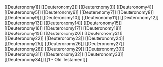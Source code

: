 [[Deuteronomy1]]
[[Deuteronomy2]]
[[Deuteronomy3]]
[[Deuteronomy4]]
[[Deuteronomy5]]
[[Deuteronomy6]]
[[Deuteronomy7]]
[[Deuteronomy8]]
[[Deuteronomy9]]
[[Deuteronomy10]]
[[Deuteronomy11]]
[[Deuteronomy12]]
[[Deuteronomy13]]
[[Deuteronomy14]]
[[Deuteronomy15]]
[[Deuteronomy16]]
[[Deuteronomy17]]
[[Deuteronomy18]]
[[Deuteronomy19]]
[[Deuteronomy20]]
[[Deuteronomy21]]
[[Deuteronomy22]]
[[Deuteronomy23]]
[[Deuteronomy24]]
[[Deuteronomy25]]
[[Deuteronomy26]]
[[Deuteronomy27]]
[[Deuteronomy28]]
[[Deuteronomy29]]
[[Deuteronomy30]]
[[Deuteronomy31]]
[[Deuteronomy32]]
[[Deuteronomy33]]
[[Deuteronomy34]]
[[1 - Old Testament]]